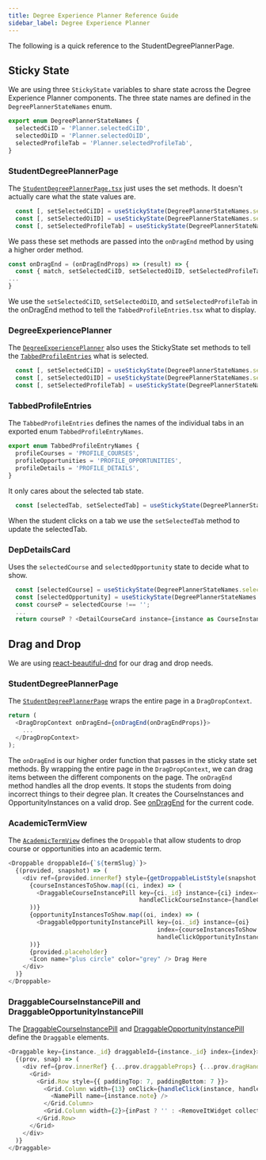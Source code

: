 ```yaml
---
title: Degree Experience Planner Reference Guide
sidebar_label: Degree Experience Planner
---
```


The following is a quick reference to the StudentDegreePlannerPage.

## Sticky State

We are using three `StickyState` variables to share state across the Degree Experience Planner components. The three state names are defined in the `DegreePlannerStateNames` enum.

```typescript jsx
export enum DegreePlannerStateNames {
  selectedCiID = 'Planner.selectedCiID',
  selectedOiID = 'Planner.selectedOiID',
  selectedProfileTab = 'Planner.selectedProfileTab',
}
```
### StudentDegreePlannerPage

The [`StudentDegreePlannerPage.tsx`](https://github.com/radgrad/radgrad2/blob/master/app/imports/ui/pages/student/StudentDegreePlannerPage.tsx) just uses the set methods. It doesn't actually care what the state values are.
```typescript jsx
  const [, setSelectedCiID] = useStickyState(DegreePlannerStateNames.selectedCiID, '');
  const [, setSelectedOiID] = useStickyState(DegreePlannerStateNames.selectedOiID, '');
  const [, setSelectedProfileTab] = useStickyState(DegreePlannerStateNames.selectedProfileTab, '');
```
We pass these set methods are passed into the `onDragEnd` method by using a higher order method.
```typescript jsx
const onDragEnd = (onDragEndProps) => (result) => {
  const { match, setSelectedCiID, setSelectedOiID, setSelectedProfileTab } = onDragEndProps;
...
}
```
We use the `setSelectedCiID`, `setSelectedOiID`, and `setSelectedProfileTab` in the onDragEnd method to tell the `TabbedProfileEntries.tsx` what to display.

### DegreeExperiencePlanner

The [`DegreeExperiencePlanner`](https://github.com/radgrad/radgrad2/blob/master/app/imports/ui/components/student/degree-planner/DegreeExperiencePlanner.tsx) also uses the StickyState set methods to tell the [`TabbedProfileEntries`](https://github.com/radgrad/radgrad2/blob/master/app/imports/ui/components/student/degree-planner/TabbedProfileEntries.tsx) what is selected.
```typescript jsx
  const [, setSelectedCiID] = useStickyState(DegreePlannerStateNames.selectedCiID, '');
  const [, setSelectedOiID] = useStickyState(DegreePlannerStateNames.selectedOiID, '');
  const [, setSelectedProfileTab] = useStickyState(DegreePlannerStateNames.selectedProfileTab, '');
```

### TabbedProfileEntries

The `TabbedProfileEntries` defines the names of the individual tabs in an exported enum `TabbedProfileEntryNames`.
```typescript jsx
export enum TabbedProfileEntryNames {
  profileCourses = 'PROFILE_COURSES',
  profileOpportunities = 'PROFILE_OPPORTUNITIES',
  profileDetails = 'PROFILE_DETAILS',
}
```
It only cares about the selected tab state.
```typescript jsx
  const [selectedTab, setSelectedTab] = useStickyState(DegreePlannerStateNames.selectedProfileTab, TabbedProfileEntryNames.profileOpportunities);
```
When the student clicks on a tab we use the `setSelectedTab` method to update the selectedTab.

### DepDetailsCard

Uses the `selectedCourse` and `selectedOpportunity` state to decide what to show.
```typescript jsx
  const [selectedCourse] = useStickyState(DegreePlannerStateNames.selectedCiID, '');
  const [selectedOpportunity] = useStickyState(DegreePlannerStateNames.selectedOiID, '');
  const courseP = selectedCourse !== '';
  ...
  return courseP ? <DetailCourseCard instance={instance as CourseInstance} /> : <DetailOpportunityCard instance={instance as OpportunityInstance} verificationRequests={verificationRequests} />;
```

## Drag and Drop

We are using [react-beautiful-dnd](https://github.com/atlassian/react-beautiful-dnd) for our drag and drop needs.

### StudentDegreePlannerPage

The [`StudentDegreePlannerPage`](https://github.com/radgrad/radgrad2/blob/master/app/imports/ui/pages/student/StudentDegreePlannerPage.tsx) wraps the entire page in a `DragDropContext`.
```typescript jsx
return (
  <DragDropContext onDragEnd={onDragEnd(onDragEndProps)}>
    ...
  </DragDropContext>
);
```
The `onDragEnd` is our higher order function that passes in the sticky state set methods. By wrapping the entire page in the `DragDropContext`, we can drag items between the different components on the page. The `onDragEnd` method handles all the drop events. It stops the students from doing incorrect things to their degree plan. It creates the CourseInstances and OpportunityInstances on a valid drop. See [onDragEnd](https://github.com/radgrad/radgrad2/blob/4cfa592af7f2207d6b3ef44c789fe3ffbc14f0a4/app/imports/ui/pages/student/StudentDegreePlannerPage.tsx#L57-L181) for the current code.

### AcademicTermView

The [`AcademicTermView`](https://github.com/radgrad/radgrad2/blob/master/app/imports/ui/components/student/degree-planner/AcademicTermView.tsx) defines the `Droppable` that allow students to drop course or opportunities into an academic term.
```typescript jsx
<Droppable droppableId={`${termSlug}`}>
  {(provided, snapshot) => (
    <div ref={provided.innerRef} style={getDroppableListStyle(snapshot.isDraggingOver)}>
      {courseInstancesToShow.map((ci, index) => (
        <DraggableCourseInstancePill key={ci._id} instance={ci} index={index} inPast={inPast}
                                     handleClickCourseInstance={handleClickCourseInstance} />
      ))}
      {opportunityInstancesToShow.map((oi, index) => (
        <DraggableOpportunityInstancePill key={oi._id} instance={oi}
                                          index={courseInstancesToShow.length + index}
                                          handleClickOpportunityInstance={handleClickOpportunityInstance} />
      ))}
      {provided.placeholder}
      <Icon name="plus circle" color="grey" /> Drag Here
    </div>
  )}
</Droppable>
```

### DraggableCourseInstancePill and DraggableOpportunityInstancePill

The [DraggableCourseInstancePill](https://github.com/radgrad/radgrad2/blob/master/app/imports/ui/components/student/degree-planner/DraggableCourseInstancePill.tsx) and [DraggableOpportunityInstancePill](https://github.com/radgrad/radgrad2/blob/master/app/imports/ui/components/student/degree-planner/DraggableOpportunityInstancePill.tsx) define the `Draggable` elements.
```typescript jsx
<Draggable key={instance._id} draggableId={instance._id} index={index}>
  {(prov, snap) => (
    <div ref={prov.innerRef} {...prov.draggableProps} {...prov.dragHandleProps} style={getDraggablePillStyle(snap.isDragging, prov.draggableProps.style)}>
      <Grid>
        <Grid.Row style={{ paddingTop: 7, paddingBottom: 7 }}>
          <Grid.Column width={13} onClick={handleClick(instance, handleClickCourseInstance)}>
            <NamePill name={instance.note} />
          </Grid.Column>
          <Grid.Column width={2}>{inPast ? '' : <RemoveItWidget collectionName="CourseInstanceCollection" id={instance._id} name={getName(instance)} courseNumber={instance.note} />}</Grid.Column>
        </Grid.Row>
      </Grid>
    </div>
  )}
</Draggable>
```

